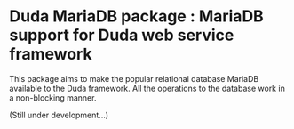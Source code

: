 Duda MariaDB package : MariaDB support for Duda web service framework
=====================================================================

This package aims to make the popular relational database MariaDB available to
the Duda framework. All the operations to the database work in a non-blocking
manner.

(Still under development...)
